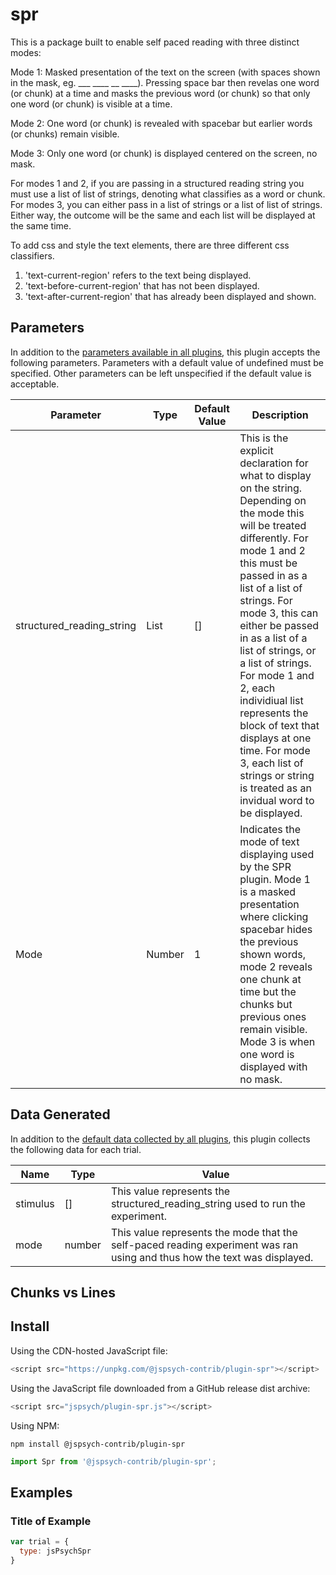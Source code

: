 # spr

This is a package built to enable self paced reading with three distinct modes:

Mode 1: Masked presentation of the text on the screen (with spaces shown in the mask, eg. ___ ____ __ ____). Pressing space bar then revelas one word (or chunk) at a time and masks the previous word (or chunk) so that only one word (or chunk) is visible at a time.

Mode 2: One word (or chunk) is revealed with spacebar but earlier words (or chunks) remain visible.

Mode 3: Only one word (or chunk) is displayed centered on the screen, no mask.

For modes 1 and 2, if you are passing in a structured reading string you must use a list of list of strings, denoting what classifies as a word or chunk. For modes 3, you can either pass in a list of strings or a list of list of strings. Either way, the outcome will be the same and each list will be displayed at the same time.

To add css and style the text elements, there are three different css classifiers. 
  1. 'text-current-region' refers to the text being displayed.
  2. 'text-before-current-region' that has not been displayed.
  3. 'text-after-current-region' that has already been displayed and shown. 

## Parameters

In addition to the [parameters available in all plugins](https://jspsych.org/latest/overview/plugins.md#parameters-available-in-all-plugins), this plugin accepts the following parameters. Parameters with a default value of undefined must be specified. Other parameters can be left unspecified if the default value is acceptable.

| Parameter           | Type             | Default Value      | Description                              |
| ------------------- | ---------------- | ------------------ | ---------------------------------------- |
| structured_reading_string | List           | []             | This is the explicit declaration for what to display on the string. Depending on the mode this will be treated differently. For mode 1 and 2 this must be passed in as a list of a list of strings. For mode 3, this can either be passed in as a list of a list of strings, or a list of strings. For mode 1 and 2, each individiual list represents the block of text that displays at one time. For mode 3, each list of strings or string is treated as an invidual word to be displayed. | 
| Mode                | Number           | 1                  | Indicates the mode of text displaying used by the SPR plugin. Mode 1 is a masked presentation where clicking spacebar hides the previous shown words, mode 2 reveals one chunk at time but the chunks but previous ones remain visible. Mode 3 is when one word is displayed with no mask. |

## Data Generated

In addition to the [default data collected by all plugins](https://jspsych.org/latest/overview/plugins.md#data-collected-by-all-plugins), this plugin collects the following data for each trial.

| Name      | Type    | Value                                    |
| --------- | ------- | ---------------------------------------- |
| stimulus  | []      | This value represents the structured_reading_string used to run the experiment. |
| mode      | number  | This value represents the mode that the self-paced reading experiment was ran using and thus how the text was displayed.

## Chunks vs Lines



## Install

Using the CDN-hosted JavaScript file:

```js
<script src="https://unpkg.com/@jspsych-contrib/plugin-spr"></script>
```

Using the JavaScript file downloaded from a GitHub release dist archive:

```js
<script src="jspsych/plugin-spr.js"></script>
```

Using NPM:

```
npm install @jspsych-contrib/plugin-spr
```

```js
import Spr from '@jspsych-contrib/plugin-spr';
```

## Examples

### Title of Example

```javascript
var trial = {
  type: jsPsychSpr
}
```